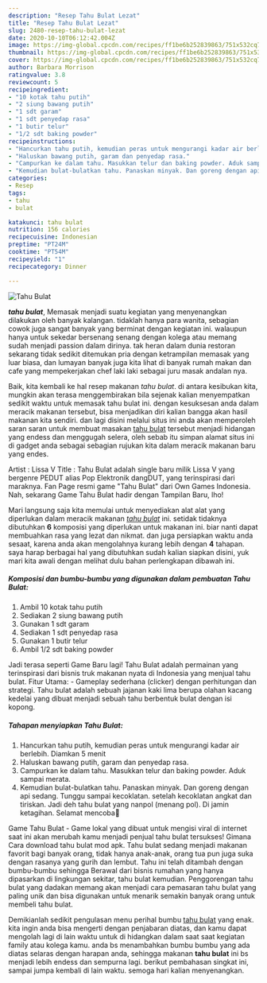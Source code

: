 ```yaml
---
description: "Resep Tahu Bulat Lezat"
title: "Resep Tahu Bulat Lezat"
slug: 2480-resep-tahu-bulat-lezat
date: 2020-10-10T06:12:42.004Z
image: https://img-global.cpcdn.com/recipes/ff1be6b252839863/751x532cq70/tahu-bulat-foto-resep-utama.jpg
thumbnail: https://img-global.cpcdn.com/recipes/ff1be6b252839863/751x532cq70/tahu-bulat-foto-resep-utama.jpg
cover: https://img-global.cpcdn.com/recipes/ff1be6b252839863/751x532cq70/tahu-bulat-foto-resep-utama.jpg
author: Barbara Morrison
ratingvalue: 3.8
reviewcount: 5
recipeingredient:
- "10 kotak tahu putih"
- "2 siung bawang putih"
- "1 sdt garam"
- "1 sdt penyedap rasa"
- "1 butir telur"
- "1/2 sdt baking powder"
recipeinstructions:
- "Hancurkan tahu putih, kemudian peras untuk mengurangi kadar air berlebih. Diamkan 5 menit"
- "Haluskan bawang putih, garam dan penyedap rasa."
- "Campurkan ke dalam tahu. Masukkan telur dan baking powder. Aduk sampai merata."
- "Kemudian bulat-bulatkan tahu. Panaskan minyak. Dan goreng dengan api sedang. Tunggu sampai kecoklatan. setelah kecoklatan angkat dan tiriskan. Jadi deh tahu bulat yang nanpol (menang pol). Di jamin ketagihan. Selamat mencoba🤗"
categories:
- Resep
tags:
- tahu
- bulat

katakunci: tahu bulat 
nutrition: 156 calories
recipecuisine: Indonesian
preptime: "PT24M"
cooktime: "PT54M"
recipeyield: "1"
recipecategory: Dinner

---
```



![Tahu Bulat](https://img-global.cpcdn.com/recipes/ff1be6b252839863/751x532cq70/tahu-bulat-foto-resep-utama.jpg)

<b><i>tahu bulat</i></b>, Memasak menjadi suatu kegiatan yang menyenangkan dilakukan oleh banyak kalangan. tidaklah hanya para wanita, sebagian cowok juga sangat banyak yang berminat dengan kegiatan ini. walaupun hanya untuk sekedar bersenang senang dengan kolega atau memang sudah menjadi passion dalam dirinya. tak heran dalam dunia restoran sekarang tidak sedikit ditemukan pria dengan ketrampilan memasak yang luar biasa, dan lumayan banyak juga kita lihat di banyak rumah makan dan cafe yang mempekerjakan chef laki laki sebagai juru masak andalan nya.

Baik, kita kembali ke hal resep makanan <i>tahu bulat</i>. di antara kesibukan kita, mungkin akan terasa menggembirakan bila sejenak kalian menyempatkan sedikit waktu untuk memasak tahu bulat ini. dengan kesuksesan anda dalam meracik makanan tersebut, bisa menjadikan diri kalian bangga akan hasil makanan kita sendiri. dan lagi disini melalui situs ini anda akan memperoleh saran saran untuk membuat masakan <u>tahu bulat</u> tersebut menjadi hidangan yang endess dan menggugah selera, oleh sebab itu simpan alamat situs ini di gadget anda sebagai sebagian rujukan kita dalam meracik makanan baru yang endes.

Artist : Lissa V Title : Tahu Bulat adalah single baru milik Lissa V yang bergenre PEDUT alias Pop Elektronik dangDUT, yang terinspirasi dari maraknya. Fan Page resmi game &#34;Tahu Bulat&#34; dari Own Games Indonesia. Nah, sekarang Game Tahu Bulat hadir dengan Tampilan Baru, lho!


Mari langsung saja kita memulai untuk menyediakan alat alat yang diperlukan dalam meracik makanan <u><i>tahu bulat</i></u> ini. setidak tidaknya dibutuhkan <b>6</b> komposisi yang diperlukan untuk makanan ini. biar nanti dapat membuahkan rasa yang lezat dan nikmat. dan juga persiapkan waktu anda sesaat, karena anda akan mengolahnya kurang lebih dengan <b>4</b> tahapan. saya harap berbagai hal yang dibutuhkan sudah kalian siapkan disini, yuk mari kita awali dengan melihat dulu bahan perlengkapan dibawah ini.

<!--inarticleads1-->

##### Komposisi dan bumbu-bumbu yang digunakan dalam pembuatan Tahu Bulat:

1. Ambil 10 kotak tahu putih
1. Sediakan 2 siung bawang putih
1. Gunakan 1 sdt garam
1. Sediakan 1 sdt penyedap rasa
1. Gunakan 1 butir telur
1. Ambil 1/2 sdt baking powder


Jadi terasa seperti Game Baru lagi! Tahu Bulat adalah permainan yang terinspirasi dari bisnis truk makanan nyata di Indonesia yang menjual tahu bulat. Fitur Utama: - Gameplay sederhana (clicker) dengan perhitungan dan strategi. Tahu bulat adalah sebuah jajanan kaki lima berupa olahan kacang kedelai yang dibuat menjadi sebuah tahu berbentuk bulat dengan isi kopong. 

<!--inarticleads2-->

##### Tahapan menyiapkan Tahu Bulat:

1. Hancurkan tahu putih, kemudian peras untuk mengurangi kadar air berlebih. Diamkan 5 menit
1. Haluskan bawang putih, garam dan penyedap rasa.
1. Campurkan ke dalam tahu. Masukkan telur dan baking powder. Aduk sampai merata.
1. Kemudian bulat-bulatkan tahu. Panaskan minyak. Dan goreng dengan api sedang. Tunggu sampai kecoklatan. setelah kecoklatan angkat dan tiriskan. Jadi deh tahu bulat yang nanpol (menang pol). Di jamin ketagihan. Selamat mencoba🤗


Game Tahu Bulat - Game lokal yang dibuat untuk mengisi viral di internet saat ini akan merubah kamu menjadi penjual tahu bulat tersukses! Gimana Cara download tahu bulat mod apk. Tahu bulat sedang menjadi makanan favorit bagi banyak orang, tidak hanya anak-anak, orang tua pun juga suka dengan rasanya yang gurih dan lembut. Tahu ini telah ditambah dengan bumbu-bumbu sehingga Berawal dari bisnis rumahan yang hanya dipasarkan di lingkungan sekitar, tahu bulat kemudian. Penggorengan tahu bulat yang dadakan memang akan menjadi cara pemasaran tahu bulat yang paling unik dan bisa digunakan untuk menarik semakin banyak orang untuk membeli tahu bulat. 

Demikianlah sedikit pengulasan menu perihal bumbu <u>tahu bulat</u> yang enak. kita ingin anda bisa mengerti dengan penjabaran diatas, dan kamu dapat mengolah lagi di lain waktu untuk di hidangkan dalam saat saat kegiatan family atau kolega kamu. anda bs menambahkan bumbu bumbu yang ada diatas selaras dengan harapan anda, sehingga makanan <b>tahu bulat</b> ini bs menjadi lebih endess dan sempurna lagi. berikut pembahasan singkat ini, sampai jumpa kembali di lain waktu. semoga hari kalian menyenangkan.
